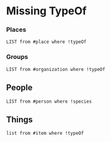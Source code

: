 # Missing TypeOf

### Places
```dataview
LIST from #place where !typeOf 
```

### Groups
```dataview
LIST from #organization where !typeOf
```

## People
```dataview
LIST from #person where !species 
```

## Things
```dataview
list from #item where !typeOf
```